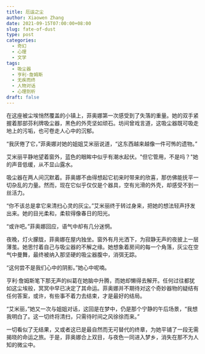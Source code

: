 ```yaml
---
title: 厄运之尘
author: Xiaowen Zhang
date: 2021-09-15T07:00:00+08:00
slug: fate-of-dust
type: post
categories:
  - 奇幻
  - 心理
  - 文学
tags:
  - 吸尘器
  - 亨利·詹姆斯
  - 无疾而终
  - 人物对话
  - 心理剖析
draft: false
---
```


在这座被尘埃悄然覆盖的小镇上，菲奥娜第一次感受到了失落的重量。她的双手紧握着那部芬利牌吸尘器，黑色的外壳坚如顽石。坊间曾戏言道，这吸尘器既可吸走地上的污垢，也可卷走人心中的沉郁。

“我厌倦了它，”菲奥娜对她的姐姐艾米丽说道，“这东西越来越像一件可怖的遗物。”

艾米丽平静地望着窗外，蓝色的眼眸中似乎有潮水起伏。"但它管用，不是吗？"她的声音低缓，从不显山露水。

吸尘器在两人间沉默着。菲奥娜不由得想起它初来时带来的欣喜，那仿佛能抚平一切杂乱的力量。然而，现在它似乎仅仅是个器具，空有光滑的外壳，却感受不到一丝活力。

“你不该总是拿它来清扫心灵的灰尘。”艾米丽终于转过身来，把她的想法轻声抒发出来。她的目光柔和，柔软得像春日的阳光。

“或许吧。”菲奥娜回应，语气中却有几分迷惘。

夜晚，灯火朦胧，菲奥娜在屋内独坐。窗外有月光洒下，为寂静无声的夜披上一层薄茧。她思忖着自己与吸尘器的不解之缘。她想象着房间的每一个角落，灰尘在空气中曼舞，最终被纳入那坚硬的吸尘器腹中，消弭无踪。

“这何尝不是我们心中的阴影。”她心中呢喃。

亨利·詹姆斯笔下那无声的纠葛在她脑中升腾，而她却懒得去解开。任何过往都犹如这尘埃般，冥冥中早已决定了其命运。菲奥娜并不期待对这个奇妙器物的疑结有任何答案，或许，有些事不着力去结束，才是最好的结局。

“艾米丽，”她又一次与姐姐对话，这回是在梦中，仍是那个宁静的午后场景，“我想我明白了。这一切终将清扫，只需待时间之风徐徐而来。”

一切看似了无结果，又或者这已是最自然而无可替代的终章，为她平铺了一段无需揭晓的命运之旅。于是，菲奥娜合上双目，与夜色一同进入梦乡，消失在那不为人知的微尘中。